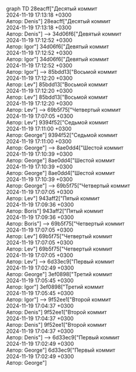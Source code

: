 graph TD
    28eacff["Десятый коммит<br>2024-11-19 17:13:18 +0300<br>Автор: Denis"]
    28eacff["Десятый коммит<br>2024-11-19 17:13:18 +0300<br>Автор: Denis"] --> 34d06f6["Девятый коммит<br>2024-11-19 17:12:52 +0300<br>Автор: Igor"]
    34d06f6["Девятый коммит<br>2024-11-19 17:12:52 +0300<br>Автор: Igor"]
    34d06f6["Девятый коммит<br>2024-11-19 17:12:52 +0300<br>Автор: Igor"] --> 85bdd13["Восьмой коммит<br>2024-11-19 17:12:20 +0300<br>Автор: Lev"]
    85bdd13["Восьмой коммит<br>2024-11-19 17:12:20 +0300<br>Автор: Lev"]
    85bdd13["Восьмой коммит<br>2024-11-19 17:12:20 +0300<br>Автор: Lev"] --> 69b5f75["Четвертый коммит<br>2024-11-19 17:07:05 +0300<br>Автор: Lev"]
    9394f52["Седьмой коммит<br>2024-11-19 17:11:00 +0300<br>Автор: George"]
    9394f52["Седьмой коммит<br>2024-11-19 17:11:00 +0300<br>Автор: George"] --> 8ae0dd4["Шестой коммит<br>2024-11-19 17:10:39 +0300<br>Автор: George"]
    8ae0dd4["Шестой коммит<br>2024-11-19 17:10:39 +0300<br>Автор: George"]
    8ae0dd4["Шестой коммит<br>2024-11-19 17:10:39 +0300<br>Автор: George"] --> 69b5f75["Четвертый коммит<br>2024-11-19 17:07:05 +0300<br>Автор: Lev"]
    943aff2["Пятый коммит<br>2024-11-19 17:09:36 +0300<br>Автор: Boris"]
    943aff2["Пятый коммит<br>2024-11-19 17:09:36 +0300<br>Автор: Boris"] --> 69b5f75["Четвертый коммит<br>2024-11-19 17:07:05 +0300<br>Автор: Lev"]
    69b5f75["Четвертый коммит<br>2024-11-19 17:07:05 +0300<br>Автор: Lev"]
    69b5f75["Четвертый коммит<br>2024-11-19 17:07:05 +0300<br>Автор: Lev"] --> 6d33ec9["Первый коммит<br>2024-11-19 17:02:49 +0300<br>Автор: George"]
    3ef0898["Третий коммит<br>2024-11-19 17:05:45 +0300<br>Автор: Igor"]
    3ef0898["Третий коммит<br>2024-11-19 17:05:45 +0300<br>Автор: Igor"] --> 9f52ee1["Второй коммит<br>2024-11-19 17:04:37 +0300<br>Автор: Denis"]
    9f52ee1["Второй коммит<br>2024-11-19 17:04:37 +0300<br>Автор: Denis"]
    9f52ee1["Второй коммит<br>2024-11-19 17:04:37 +0300<br>Автор: Denis"] --> 6d33ec9["Первый коммит<br>2024-11-19 17:02:49 +0300<br>Автор: George"]
    6d33ec9["Первый коммит<br>2024-11-19 17:02:49 +0300<br>Автор: George"]